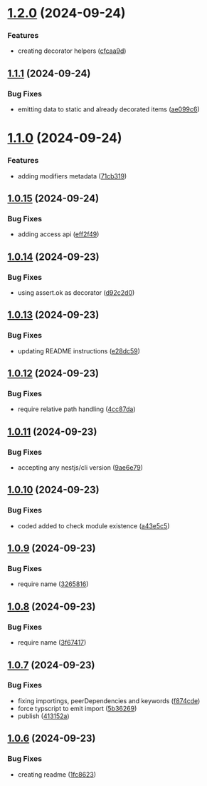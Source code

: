 # [1.2.0](https://github.com/codibre/nestjs-auto-reflect-metadata-emitter/compare/v1.1.1...v1.2.0) (2024-09-24)


### Features

* creating decorator helpers ([cfcaa9d](https://github.com/codibre/nestjs-auto-reflect-metadata-emitter/commit/cfcaa9dc2468e396d9b87447a67ee34c91b16884))

## [1.1.1](https://github.com/codibre/nestjs-auto-reflect-metadata-emitter/compare/v1.1.0...v1.1.1) (2024-09-24)


### Bug Fixes

* emitting data to static and already decorated items ([ae099c6](https://github.com/codibre/nestjs-auto-reflect-metadata-emitter/commit/ae099c6d974ed4b892f9271c2ce60cc3b2777ba0))

# [1.1.0](https://github.com/codibre/nestjs-auto-reflect-metadata-emitter/compare/v1.0.15...v1.1.0) (2024-09-24)


### Features

* adding modifiers metadata ([71cb319](https://github.com/codibre/nestjs-auto-reflect-metadata-emitter/commit/71cb319a7be0c026bf29c7ee615937dbfec76908))

## [1.0.15](https://github.com/codibre/nestjs-auto-reflect-metadata-emitter/compare/v1.0.14...v1.0.15) (2024-09-24)


### Bug Fixes

* adding access api ([eff2f49](https://github.com/codibre/nestjs-auto-reflect-metadata-emitter/commit/eff2f49c22b6c4d533a9ec5194de84dd3e03dcd3))

## [1.0.14](https://github.com/codibre/nestjs-auto-reflect-metadata-emitter/compare/v1.0.13...v1.0.14) (2024-09-23)


### Bug Fixes

* using assert.ok as decorator ([d92c2d0](https://github.com/codibre/nestjs-auto-reflect-metadata-emitter/commit/d92c2d06a452d3f8ba9f1cc0497c05988d4cc855))

## [1.0.13](https://github.com/codibre/nestjs-auto-reflect-metadata-emitter/compare/v1.0.12...v1.0.13) (2024-09-23)


### Bug Fixes

* updating README instructions ([e28dc59](https://github.com/codibre/nestjs-auto-reflect-metadata-emitter/commit/e28dc5927180edeca49dfe5bcd27c26a248a28ef))

## [1.0.12](https://github.com/codibre/nestjs-auto-reflect-metadata-emitter/compare/v1.0.11...v1.0.12) (2024-09-23)


### Bug Fixes

* require relative path handling ([4cc87da](https://github.com/codibre/nestjs-auto-reflect-metadata-emitter/commit/4cc87da2e7f78d1d0d4890a27fa999b0f1d957b3))

## [1.0.11](https://github.com/codibre/nestjs-auto-reflect-metadata-emitter/compare/v1.0.10...v1.0.11) (2024-09-23)


### Bug Fixes

* accepting any nestjs/cli version ([9ae6e79](https://github.com/codibre/nestjs-auto-reflect-metadata-emitter/commit/9ae6e793441c93edeaf8fcc4cead295f0de2af6f))

## [1.0.10](https://github.com/codibre/nestjs-auto-reflect-metadata-emitter/compare/v1.0.9...v1.0.10) (2024-09-23)


### Bug Fixes

* coded added to check module existence ([a43e5c5](https://github.com/codibre/nestjs-auto-reflect-metadata-emitter/commit/a43e5c56856915e4663beb5be98b7de1499135c5))

## [1.0.9](https://github.com/codibre/nestjs-auto-reflect-metadata-emitter/compare/v1.0.8...v1.0.9) (2024-09-23)


### Bug Fixes

* require name ([3265816](https://github.com/codibre/nestjs-auto-reflect-metadata-emitter/commit/32658165fd9f0f765f55d6c1f8b57b73402dcbb3))

## [1.0.8](https://github.com/codibre/nestjs-auto-reflect-metadata-emitter/compare/v1.0.7...v1.0.8) (2024-09-23)


### Bug Fixes

* require name ([3f67417](https://github.com/codibre/nestjs-auto-reflect-metadata-emitter/commit/3f67417107e3cac9e34ee1a195beb44f3ec4291a))

## [1.0.7](https://github.com/codibre/nestjs-auto-reflect-metadata-emitter/compare/v1.0.6...v1.0.7) (2024-09-23)


### Bug Fixes

* fixing importings, peerDependencies and keywords ([f874cde](https://github.com/codibre/nestjs-auto-reflect-metadata-emitter/commit/f874cdefc02ce52a0031dda9affd9e13b5bc1f8c))
* force typscript to emit import ([5b36269](https://github.com/codibre/nestjs-auto-reflect-metadata-emitter/commit/5b3626975c53ef532fe9d522c92fe4ec98fb3408))
* publish ([413152a](https://github.com/codibre/nestjs-auto-reflect-metadata-emitter/commit/413152a109f2a7b60ab6324a3363bb64a373aa12))

## [1.0.6](https://github.com/codibre/nestjs-auto-reflect-metadata-emitter/compare/v1.0.5...v1.0.6) (2024-09-23)


### Bug Fixes

* creating readme ([1fc8623](https://github.com/codibre/nestjs-auto-reflect-metadata-emitter/commit/1fc8623f6562139675f7cd19b41e6686cda64bc6))
